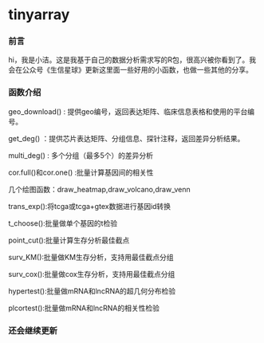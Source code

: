 # tinyarray

### 前言

hi，我是小洁。这是我基于自己的数据分析需求写的R包，很高兴被你看到了。我会在公众号《生信星球》更新这里面一些好用的小函数，也做一些其他的分享。

### 函数介绍
geo_download() : 提供geo编号，返回表达矩阵、临床信息表格和使用的平台编号。

get_deg() ：提供芯片表达矩阵、分组信息、探针注释，返回差异分析结果。

multi_deg() : 多个分组（最多5个）的差异分析

cor.full()和cor.one() :批量计算基因间的相关性

几个绘图函数：draw_heatmap,draw_volcano,draw_venn

trans_exp():将tcga或tcga+gtex数据进行基因id转换

t_choose():批量做单个基因的t检验

point_cut():批量计算生存分析最佳截点

surv_KM():批量做KM生存分析，支持用最佳截点分组

surv_cox():批量做cox生存分析，支持用最佳截点分组

hypertest():批量做mRNA和lncRNA的超几何分布检验

plcortest():批量做mRNA和lncRNA的相关性检验

### 还会继续更新
